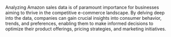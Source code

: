 Analyzing Amazon sales data is of paramount importance for businesses aiming to thrive in the competitive e-commerce landscape. By delving deep into the data, companies can gain crucial insights into consumer behavior, trends, and preferences, enabling them to make informed decisions to optimize their product offerings, pricing strategies, and marketing initiatives.
